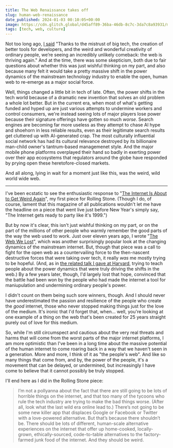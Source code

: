 ```yaml
---
title: The Web Renaissance takes off
slug: human-web-renaissance
date_published: 2024-01-03 00:10:05+00:00
image: https://cdn.glitch.global/d45aff89-36ba-46db-8c7c-3da7c8a93931/markus-bluthner.jpg?v=1704264364518
tags: [tech, web, culture]
---
```

Not too long ago, <a href="/2022/04/13/a-web-renaissance/">I said</a> "Thanks to the mistrust of big tech, the creation of better tools for developers, and the weird and wonderful creativity of ordinary people, we’re seeing an incredibly unlikely comeback: the web is thriving again." And at the time, there was some skepticism, both due to fair questions about whether this was just wishful thinking on my part, and also because many felt it would take a pretty massive shift in the power dynamics of the mainstream technology industry to enable the open, human web to re-emerge as a major social force.

Well, things changed a little bit in tech of late. Often, the power shifts in the tech world because of a dramatic new invention that solves an old problem a whole lot better. But in the current era, when most of what's getting funded and hyped up are just various attempts to undermine workers and control consumers, we're instead seeing lots of major players lose power because their signature offerings have gotten so much _worse_. Search engines are becoming far more useless as they attempt to chase AI hype and shoehorn in less reliable results, even as their legitimate search results get cluttered up with AI-generated crap. The most culturally influential social network has had its cultural relevance destroyed by its billionaire man-child owner's tantrum-based managemenet style. And the major mobile phone platforms overplayed their hand so badly in exerting power over their app ecosystems that regulators around the globe have responded by prying open these heretofore-closed markets.

And all along, lying in wait for a moment just like this, was the weird, wild world wide web. 

<hr>

I've been ecstatic to see the enthusiastic response to "<a href="https://www.rollingstone.com/culture/culture-commentary/internet-future-about-to-get-weird-1234938403/">The Internet Is About to Get Weird Again</a>", my first piece for Rolling Stone. (Though I do, of course, lament that this magazine of all publications wouldn't let me have the headline on a piece that went live just before New Year's simply say, "The Internet gets ready to party like it's 1999.")

But by now it's clear, this isn't just wishful thinking on my part, or on the part of the millions of other people who warmly remember the good parts of the way the web used to work. Just over eleven years ago, I wrote "<a href="https://www.anildash.com/2012/12/13/the_web_we_lost/">The Web We Lost</a>", which was another surprisingly popular look at the changing dynamics of the mainstream internet. But, though that piece was a call to fight for the open web as a countervailing force to the then-nascent destructive forces that were taking over tech, it really _was_ me mostly trying to be hopeful. (And, as in <a href="https://www.youtube.com/watch?v=9KKMnoTTHJk">the related talk I gave at Harvard</a>, trying to teach people about the power dynamics that were truly driving the shifts in the web.) By a few years later, though, I'd largely lost that hope, convinced that the battle had been won by the people who had made the internet a tool for maniupulation and undermining ordinary people's power.

I didn't count on them being such sore winners, though. And I should never have underestimated the passion and resilience of the people who create the _good_ internet, those who never stopped making things just for the love of the medium. It's ironic that I'd forget that, when... well, you're looking at one example of a thing on the web that's been created for 25 years straight purely out of love for this medium.

So, while I'm still circumspect and cautious about the very real threats and harms that will come from the worst parts of the major internet platforms, I am more optimistic than I've been in a long time about the massive potential of the human internet to come roaring back in a way that we haven't seen in a generation. More and more, I think of it as "the people's web". And like so many things that come from, and by, the power of the people, it's a movement that can be delayed, or undermined, but increasingly I have come to believe that it cannot possibly be truly stopped.

I'll end here as I did in the Rolling Stone piece:

<blockquote>
  I’m not a pollyanna about the fact that there are still going to be lots of horrible things on the internet, and that too many of the tycoons who rule the tech industry are trying to make the bad things worse. (After all, look what the last wild era online lead to.) There’s not going to be some new killer app that displaces Google or Facebook or Twitter with a love-powered alternative. But that’s because there shouldn’t be. There should be lots of different, human-scale alternative experiences on the internet that offer up home-cooked, locally-grown, ethically-sourced, code-to-table alternatives to the factory-farmed junk food of the internet. And they should be weird.
</blockquote>